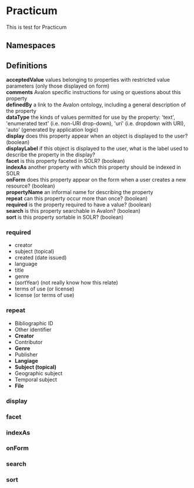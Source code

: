 # Practicum
This is test for Practicum

## Namespaces

## Definitions
   **acceptedValue** values belonging to properties with restricted value parameters (only those displayed on form)  
   **comments** Avalon specific instructions for using or questions about this property  
   **definedBy** a link to the Avalon ontology, including a general description of the property  
   **dataType** the kinds of values permitted for use by the property: 'text', 'enumerated text' (i.e. non-URI drop-down), 'uri' (i.e. dropdown with URI), 'auto' (generated by application logic)  
   **display** does this property appear when an object is displayed to the user? (boolean)  
   **displayLabel** if this object is displayed to the user, what is the label used to describe the property in the display?  
   **facet** is this property faceted in SOLR? (boolean)  
   **indexAs** another property with which this property should be indexed in SOLR  
   **onForm** does this property appear on the form when a user creates a new resource? (boolean)  
   **propertyName** an informal name for describing the property  
   **repeat** can this property occur more than once? (boolean)  
   **required** is the property required to have a value? (boolean)  
   **search** is this property searchable in Avalon? (boolean)  
   **sort** is this property sortable in SOLR? (boolean)  
### required 
  * creator  
  * subject (topical)
  * created (date issued)
  * language
  * title 
  * genre 
  * (sortYear) (not really know how this relate)
  * terms of use (or license)
  * license (or terms of use)

### repeat
  * Bibliographic ID
  * Other identifier
  * **Creator**
  * Contributor
  * **Genre**
  * Publisher
  * **Langiage**
  * **Subject (topical)**
  * Geographic subject
  * Temporal subject
  * **File**
  
### display
### facet
### indexAs
### onForm
### search
### sort
